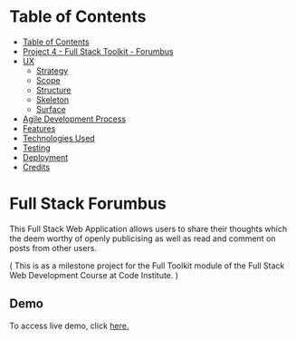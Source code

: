 # Table of Contents

- [Table of Contents](#table-of-contents)
- [Project 4 - Full Stack Toolkit - Forumbus](#full-stack-forumbus)
- [UX](#ux)
    - [Strategy](#strategy)
    - [Scope](#scope)
    - [Structure](#structure)
    - [Skeleton](#skeleton)
    - [Surface](#surface)
- [Agile Development Process](#agile-development-process)
- [Features](#features)
- [Technologies Used](#technologies-used)
- [Testing](#testing)
- [Deployment](#deployment)
- [Credits](#credits)


# Full Stack Forumbus

This Full Stack Web Application allows users to share their thoughts which the deem worthy of openly publicising as well as read and comment on posts from other users.

( This is as a milestone project for the Full Toolkit module of the Full Stack Web Development Course at Code Institute. )


## Demo

To access live demo, click <a href="" target="_blank"> here. </a>